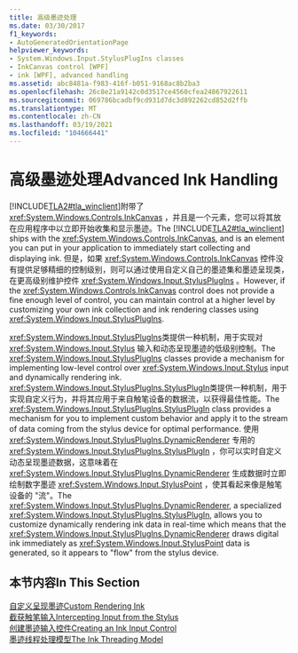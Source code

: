 ```yaml
---
title: 高级墨迹处理
ms.date: 03/30/2017
f1_keywords:
- AutoGeneratedOrientationPage
helpviewer_keywords:
- System.Windows.Input.StylusPlugIns classes
- InkCanvas control [WPF]
- ink [WPF], advanced handling
ms.assetid: abc8481a-f983-416f-b051-9168ac8b2ba3
ms.openlocfilehash: 26c8e21a9142c0d3517ce4560cfea24867922611
ms.sourcegitcommit: 069786bcadbf9cd931d7dc3d892262cd852d2ffb
ms.translationtype: MT
ms.contentlocale: zh-CN
ms.lasthandoff: 03/19/2021
ms.locfileid: "104666441"
---
```

# <a name="advanced-ink-handling"></a><span data-ttu-id="f99ae-102">高级墨迹处理</span><span class="sxs-lookup"><span data-stu-id="f99ae-102">Advanced Ink Handling</span></span>
<span data-ttu-id="f99ae-103">[!INCLUDE[TLA2#tla_winclient](../../../includes/tla2sharptla-winclient-md.md)]附带了 <xref:System.Windows.Controls.InkCanvas> ，并且是一个元素，您可以将其放在应用程序中以立即开始收集和显示墨迹。</span><span class="sxs-lookup"><span data-stu-id="f99ae-103">The [!INCLUDE[TLA2#tla_winclient](../../../includes/tla2sharptla-winclient-md.md)] ships with the <xref:System.Windows.Controls.InkCanvas>, and is an element you can put in your application to immediately start collecting and displaying ink.</span></span> <span data-ttu-id="f99ae-104">但是，如果 <xref:System.Windows.Controls.InkCanvas> 控件没有提供足够精细的控制级别，则可以通过使用自定义自己的墨迹集和墨迹呈现类，在更高级别维护控件 <xref:System.Windows.Input.StylusPlugIns> 。</span><span class="sxs-lookup"><span data-stu-id="f99ae-104">However, if the <xref:System.Windows.Controls.InkCanvas> control does not provide a fine enough level of control, you can maintain control at a higher level by customizing your own ink collection and ink rendering classes using <xref:System.Windows.Input.StylusPlugIns>.</span></span>  
  
 <span data-ttu-id="f99ae-105"><xref:System.Windows.Input.StylusPlugIns>类提供一种机制，用于实现对 <xref:System.Windows.Input.Stylus> 输入和动态呈现墨迹的低级别控制。</span><span class="sxs-lookup"><span data-stu-id="f99ae-105">The <xref:System.Windows.Input.StylusPlugIns> classes provide a mechanism for implementing low-level control over <xref:System.Windows.Input.Stylus> input and dynamically rendering ink.</span></span> <span data-ttu-id="f99ae-106"><xref:System.Windows.Input.StylusPlugIns.StylusPlugIn>类提供一种机制，用于实现自定义行为，并将其应用于来自触笔设备的数据流，以获得最佳性能。</span><span class="sxs-lookup"><span data-stu-id="f99ae-106">The <xref:System.Windows.Input.StylusPlugIns.StylusPlugIn> class provides a mechanism for you to implement custom behavior and apply it to the stream of data coming from the stylus device for optimal performance.</span></span> <span data-ttu-id="f99ae-107">使用 <xref:System.Windows.Input.StylusPlugIns.DynamicRenderer> 专用的 <xref:System.Windows.Input.StylusPlugIns.StylusPlugIn> ，你可以实时自定义动态呈现墨迹数据，这意味着在 <xref:System.Windows.Input.StylusPlugIns.DynamicRenderer> 生成数据时立即绘制数字墨迹 <xref:System.Windows.Input.StylusPoint> ，使其看起来像是触笔设备的 "流"。</span><span class="sxs-lookup"><span data-stu-id="f99ae-107">The <xref:System.Windows.Input.StylusPlugIns.DynamicRenderer>, a specialized <xref:System.Windows.Input.StylusPlugIns.StylusPlugIn>, allows you to customize dynamically rendering ink data in real-time which means that the <xref:System.Windows.Input.StylusPlugIns.DynamicRenderer> draws digital ink immediately as <xref:System.Windows.Input.StylusPoint> data is generated, so it appears to "flow" from the stylus device.</span></span>  
  
## <a name="in-this-section"></a><span data-ttu-id="f99ae-108">本节内容</span><span class="sxs-lookup"><span data-stu-id="f99ae-108">In This Section</span></span>  
 [<span data-ttu-id="f99ae-109">自定义呈现墨迹</span><span class="sxs-lookup"><span data-stu-id="f99ae-109">Custom Rendering Ink</span></span>](custom-rendering-ink.md)  
  [<span data-ttu-id="f99ae-110">截获触笔输入</span><span class="sxs-lookup"><span data-stu-id="f99ae-110">Intercepting Input from the Stylus</span></span>](intercepting-input-from-the-stylus.md)  
  [<span data-ttu-id="f99ae-111">创建墨迹输入控件</span><span class="sxs-lookup"><span data-stu-id="f99ae-111">Creating an Ink Input Control</span></span>](creating-an-ink-input-control.md)  
  [<span data-ttu-id="f99ae-112">墨迹线程处理模型</span><span class="sxs-lookup"><span data-stu-id="f99ae-112">The Ink Threading Model</span></span>](the-ink-threading-model.md)

